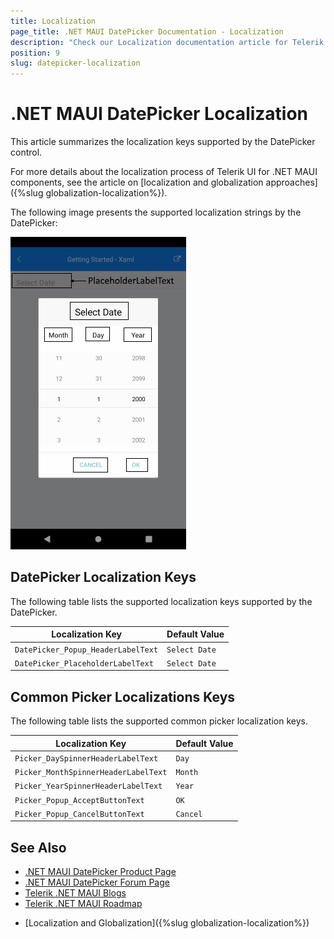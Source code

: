 ```yaml
---
title: Localization
page_title: .NET MAUI DatePicker Documentation - Localization
description: "Check our Localization documentation article for Telerik DatePicker for .NET MAUI control."
position: 9
slug: datepicker-localization
---
```


# .NET MAUI DatePicker Localization

This article summarizes the localization keys supported by the DatePicker control.

For more details about the localization process of Telerik UI for .NET MAUI components, see the article on [localization and globalization approaches]({%slug globalization-localization%}).

The following image presents the supported localization strings by the DatePicker:

![DatePicker Localization](images/datepicker-common-localization.png)

## DatePicker Localization Keys

The following table lists the supported localization keys supported by the DatePicker.

| Localization Key | Default Value |
| -----------------| ------------- |
| `DatePicker_Popup_HeaderLabelText` | `Select Date` |
| `DatePicker_PlaceholderLabelText` | `Select Date` |

## Common Picker Localizations Keys

The following table lists the supported common picker localization keys.

| Localization Key | Default Value |
| -----------------| ------------- |
| `Picker_DaySpinnerHeaderLabelText`  | `Day` |
| `Picker_MonthSpinnerHeaderLabelText`  | `Month` |
| `Picker_YearSpinnerHeaderLabelText`  | `Year` |
| `Picker_Popup_AcceptButtonText`  | `OK` |
| `Picker_Popup_CancelButtonText`  | `Cancel` |

## See Also

- [.NET MAUI DatePicker Product Page](https://www.telerik.com/maui-ui/datepicker)
- [.NET MAUI DatePicker Forum Page](https://www.telerik.com/forums/maui?tagId=1853)
- [Telerik .NET MAUI Blogs](https://www.telerik.com/blogs/mobile-net-maui)
- [Telerik .NET MAUI Roadmap](https://www.telerik.com/support/whats-new/maui-ui/roadmap)
* [Localization and Globalization]({%slug globalization-localization%})
